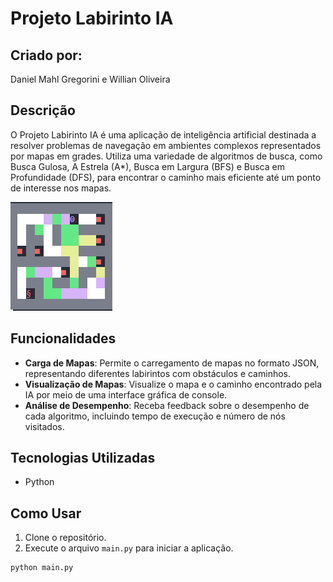 # Projeto Labirinto IA

## Criado por:

Daniel Mahl Gregorini e Willian Oliveira

## Descrição
O Projeto Labirinto IA é uma aplicação de inteligência artificial destinada a resolver problemas de navegação em ambientes complexos representados por mapas em grades. Utiliza uma variedade de algoritmos de busca, como Busca Gulosa, A Estrela (A*), Busca em Largura (BFS) e Busca em Profundidade (DFS), para encontrar o caminho mais eficiente até um ponto de interesse nos mapas.

![Mapa 4](assets/mapa4.png)

## Funcionalidades
- **Carga de Mapas**: Permite o carregamento de mapas no formato JSON, representando diferentes labirintos com obstáculos e caminhos.
- **Visualização de Mapas**: Visualize o mapa e o caminho encontrado pela IA por meio de uma interface gráfica de console.
- **Análise de Desempenho**: Receba feedback sobre o desempenho de cada algoritmo, incluindo tempo de execução e número de nós visitados.

## Tecnologias Utilizadas
- Python

## Como Usar
1. Clone o repositório.
2. Execute o arquivo `main.py` para iniciar a aplicação.
```bash
python main.py

